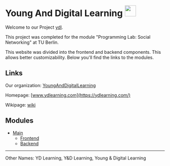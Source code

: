 
# Young And Digital Learning <img src="https://ydlearning.com/.media/logo-ydl/SVG/YDL-Logo.svg" height="35">

Welcome to our Project [ydl](https://github.com/YoungAndDigitalLearning/ydl).

This project was completed for the module "Programming Lab: Social Networking" at TU Berlin.

This website was divided into the frontend and backend components.
This allows better customizability. Below you'll find the links to the modules. 

## Links 
Our organization: [YoungAndDigitalLearning](https://github.com/YoungAndDigitalLearning)

Homepage: [www.ydlearning.com](https://ydlearning.com/)

Wikipage: [wiki](https://github.com/YoungAndDigitalLearning/ydl/wiki)

## Modules

- [Main](https://github.com/YoungAndDigitalLearning/ydl)
  - [Frontend](https://github.com/YoungAndDigitalLearning/ydl-front)
  - [Backend](https://github.com/YoungAndDigitalLearning/ydl-api)
  
---

Other Names:
YD Learning, Y&D Learning, Young & Digital Learning
